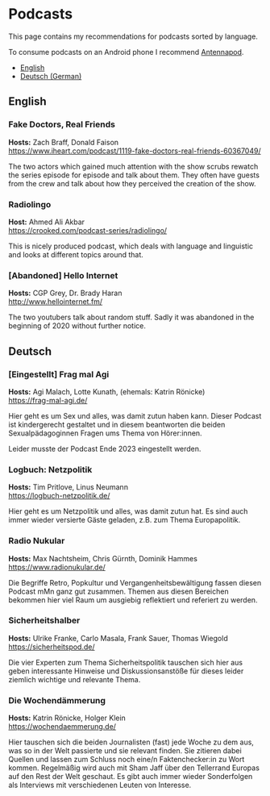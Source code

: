 # Podcasts

This page contains my recommendations for podcasts sorted by language.

To consume podcasts on an Android phone I recommend [Antennapod](https://antennapod.org/).

* [English](#english)
* [Deutsch (German)](#deutsch)

## English

### Fake Doctors, Real Friends
**Hosts:** Zach Braff, Donald Faison  
https://www.iheart.com/podcast/1119-fake-doctors-real-friends-60367049/

The two actors which gained much attention with the show scrubs rewatch the series episode for episode and talk about them. They often have guests from the crew and talk about how they perceived the creation of the show.

### Radiolingo
**Host:** Ahmed Ali Akbar  
https://crooked.com/podcast-series/radiolingo/

This is nicely produced podcast, which deals with language and linguistic and looks at different topics around that.

### [Abandoned] Hello Internet
**Hosts:** CGP Grey, Dr. Brady Haran  
http://www.hellointernet.fm/

The two youtubers talk about random stuff. Sadly it was abandoned in the beginning of 2020 without further notice.

## Deutsch

### [Eingestellt] Frag mal Agi
**Hosts:** Agi Malach, Lotte Kunath, (ehemals: Katrin Rönicke)  
https://frag-mal-agi.de/

Hier geht es um Sex und alles, was damit zutun haben kann. Dieser Podcast ist kindergerecht gestaltet und in diesem beantworten die beiden Sexualpädagoginnen Fragen ums Thema von Hörer:innen.

Leider musste der Podcast Ende 2023 eingestellt werden.

### Logbuch: Netzpolitik
**Hosts:** Tim Pritlove, Linus Neumann  
https://logbuch-netzpolitik.de/

Hier geht es um Netzpolitik und alles, was damit zutun hat. Es sind auch immer wieder versierte Gäste geladen, z.B. zum Thema Europapolitik.

### Radio Nukular
**Hosts:** Max Nachtsheim, Chris Gürnth, Dominik Hammes  
https://www.radionukular.de/

Die Begriffe Retro, Popkultur und Vergangenheitsbewältigung fassen diesen Podcast mMn ganz gut zusammen. Themen aus diesen Bereichen bekommen hier viel Raum um ausgiebig reflektiert und referiert zu werden.  

### Sicherheitshalber
**Hosts:** Ulrike Franke, Carlo Masala, Frank Sauer, Thomas Wiegold  
https://sicherheitspod.de/

Die vier Experten zum Thema Sicherheitspolitik tauschen sich hier aus geben interessante Hinweise und Diskussionsanstöße für dieses leider ziemlich wichtige und relevante Thema.

### Die Wochendämmerung
**Hosts:** Katrin Rönicke, Holger Klein  
https://wochendaemmerung.de/

Hier tauschen sich die beiden Journalisten (fast) jede Woche zu dem aus, was so in der Welt passierte und sie relevant finden. Sie zitieren dabei Quellen und lassen zum Schluss noch eine/n Faktenchecker:in zu Wort kommen. Regelmäßig wird auch mit Sham Jaff über den Tellerrand Europas auf den Rest der Welt geschaut. Es gibt auch immer wieder Sonderfolgen als Interviews mit verschiedenen Leuten von Interesse.
